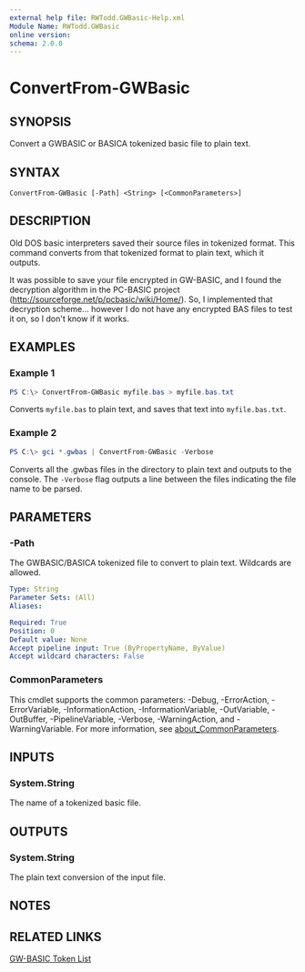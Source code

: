 ```yaml
---
external help file: RWTodd.GWBasic-Help.xml
Module Name: RWTodd.GWBasic
online version:
schema: 2.0.0
---
```


# ConvertFrom-GWBasic

## SYNOPSIS
Convert a GWBASIC or BASICA tokenized basic file to plain text.

## SYNTAX

```
ConvertFrom-GWBasic [-Path] <String> [<CommonParameters>]
```

## DESCRIPTION
Old DOS basic interpreters saved their source files in tokenized format.  This command converts from that tokenized format to plain text, which it outputs.

It was possible to save your file encrypted in GW-BASIC, and I found the decryption algorithm in the PC-BASIC project (http://sourceforge.net/p/pcbasic/wiki/Home/). So, I implemented that decryption scheme... however I do not have any encrypted BAS files to test it on, so I don't know if it works.

## EXAMPLES

### Example 1
```powershell
PS C:\> ConvertFrom-GWBasic myfile.bas > myfile.bas.txt
```

Converts `myfile.bas` to plain text, and saves that text into `myfile.bas.txt`.

### Example 2
```powershell
PS C:\> gci *.gwbas | ConvertFrom-GWBasic -Verbose
```

Converts all the .gwbas files in the directory to plain text and outputs to the console. The `-Verbose` flag outputs a line between the files indicating the file name to be parsed.

## PARAMETERS

### -Path
The GWBASIC/BASICA tokenized file to convert to plain text.  Wildcards are allowed.

```yaml
Type: String
Parameter Sets: (All)
Aliases:

Required: True
Position: 0
Default value: None
Accept pipeline input: True (ByPropertyName, ByValue)
Accept wildcard characters: False
```

### CommonParameters
This cmdlet supports the common parameters: -Debug, -ErrorAction, -ErrorVariable, -InformationAction, -InformationVariable, -OutVariable, -OutBuffer, -PipelineVariable, -Verbose, -WarningAction, and -WarningVariable. For more information, see [about_CommonParameters](http://go.microsoft.com/fwlink/?LinkID=113216).

## INPUTS

### System.String
The name of a tokenized basic file.

## OUTPUTS

### System.String
The plain text conversion of the input file.

## NOTES

## RELATED LINKS

[GW-BASIC Token List](http://chebucto.ns.ca/~af380/GW-BASIC-tokens.html)
